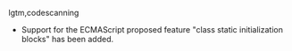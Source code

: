 lgtm,codescanning
* Support for the ECMAScript proposed feature "class static initialization blocks" has been added.
